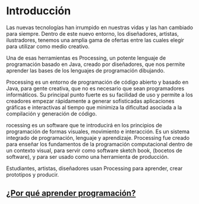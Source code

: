 # Introducción

Las nuevas tecnologías han irrumpido en nuestras vidas y las han cambiado para siempre. Dentro de este nuevo entorno, los diseñadores, artistas, ilustradores, tenemos una amplia gama de ofertas entre las cuales elegir para utilizar como medio creativo.

Una de esas herramientas es Processing, un potente lenguaje de programación basado en Java, creado por diseñadores, que nos permite aprender las bases de los lenguajes de programación dibujando.

Processing es un entorno de programación de código abierto y basado en Java, para gente creativa, que no es necesario que sean programadores informáticos. Su principal punto fuerte es su facilidad de uso y permite a los creadores empezar rápidamente a generar sofisticadas aplicaciones gráficas e interactivas al tiempo que minimiza la dificultad asociada a la compilación y generación de código.

rocessing es un software que te introducirá en los principios de programación de formas visuales, movimiento e interacción. Es un sistema integrado de programación, lenguaje y aprendizaje. Processing fue creado para enseñar los fundamentos de la programación computacional dentro de un contexto visual, para servir como software sketch book, (bocetos de software), y para ser usado como una herramienta de producción.

Estudiantes, artistas, diseñadores usan Processing para aprender, crear prototipos y producir.


## [¿Por qué aprender programación?](https://github.com/jstleon/processing/tree/master/01%20Introducci%C3%B3n/%C2%BFPor%20qu%C3%A9%20aprender%20programaci%C3%B3n%3F)










